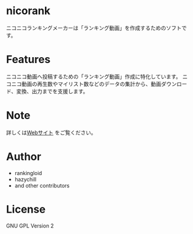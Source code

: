 # nicorank

ニコニコランキングメーカーは「ランキング動画」を作成するためのソフトです。

# Features

ニコニコ動画へ投稿するための「ランキング動画」作成に特化しています。
ニコニコ動画の再生数やマイリスト数などのデータの集計から、動画ダウンロード、変換、出力までを支援します。

# Note

詳しくは[Webサイト](http://daily-vocaran.info/nicorank/index.html) をご覧ください。

# Author

* rankingloid
* hazychill
* and other contributors

# License

GNU GPL Version 2


